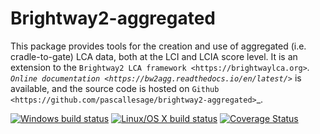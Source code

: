 Brightway2-aggregated
==========================

This package provides tools for the creation and use of aggregated (i.e. cradle-to-gate) LCA data, both at the LCI and LCIA score level. It is an extension to the `Brightway2 LCA framework <https://brightwaylca.org>`_. `Online documentation <https://bw2agg.readthedocs.io/en/latest/>`_ is available, and the source code is hosted on `Github <https://github.com/pascallesage/brightway2-aggregated>`_.

[![Windows build status](https://ci.appveyor.com/api/projects/status/09xc2q44egok02bu?svg=true)](https://ci.appveyor.com/project/PascalLesage/presamples)
[![Linux/OS X build status](https://travis-ci.org/PascalLesage/brightway2-aggregated.svg?branch=master)](https://travis-ci.org/PascalLesage/brightway2-aggregated)
[![Coverage Status](https://coveralls.io/repos/github/PascalLesage/brightway2-aggregated/badge.svg?branch=master)](https://coveralls.io/github/PascalLesage/brightway2-aggregated?branch=master)
